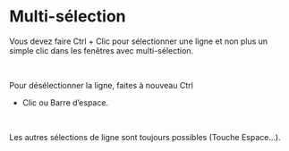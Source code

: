 # Multi-sélection

Vous devez faire Ctrl + Clic 
 pour sélectionner une ligne et non plus un simple clic dans les fenêtres 
 avec multi-sélection.


 


Pour désélectionner la ligne, faites à nouveau Ctrl 
 + Clic ou Barre d’espace.


 


Les autres sélections de ligne sont toujours possibles (Touche Espace…).


